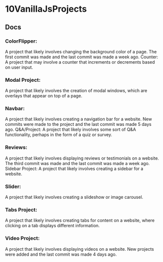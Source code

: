 # 10VanillaJsProjects


## Docs

### ColorFlipper:
 A project that likely involves changing the background color of a page. The first commit was made and the last commit was made a week ago.
Counter: A project that may involve a counter that increments or decrements based on user input.

### Modal Project: 
A project that likely involves the creation of modal windows, which are overlays that appear on top of a page.

### Navbar:
A project that likely involves creating a navigation bar for a website. New commits were made to the project and the last commit was made 5 days ago.
Q&A/Project: A project that likely involves some sort of Q&A functionality, perhaps in the form of a quiz or survey.

### Reviews: 
A project that likely involves displaying reviews or testimonials on a website. The third commit was made and the last commit was made a week ago.
Sidebar Project: A project that likely involves creating a sidebar for a website.

### Slider:
 A project that likely involves creating a slideshow or image carousel.

### Tabs Project:
 A project that likely involves creating tabs for content on a website, where clicking on a tab displays different information. 

### Video Project: 
A project that likely involves displaying videos on a website. New projects were added and the last commit was made 4 days ago.
